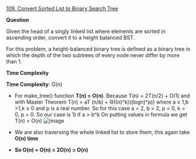 [109. Convert Sorted List to Binary Search Tree](https://leetcode.com/problems/convert-sorted-list-to-binary-search-tree/)


__Question__

Given the head of a singly linked list where elements are sorted in ascending order, convert it to a height balanced BST.

For this problem, a height-balanced binary tree is defined as a binary tree in which the depth of the two subtrees of every node never differ by more than 1.

__Time Complexity__

 __Time Complexity__: O(n) 
* For make_tree() function __T(n) = O(n)__. Because T(n) = 2T(n/2) + O(1) and with Master Theorem T(n) = aT (n/b) + Θ((n)^k)((logn)^p)) where a ≥ 1,b >1,k ≥ 0 and p is a real number.
So for this case a = 2, b = 2, p = 0, k = 0, p = 0.
So our case is 1) if a > b^k
On putting values in formula we get T(n) = O(n)
![image](https://assets.leetcode.com/users/images/b627ad4c-0ae6-4a1e-8785-664a83cd2ddf_1646233025.3988235.png)

* We are also traversing the whole linked list to store them, this again take __O(n) time__
* __So O(n) + O(n) = 2O(n) = O(n)__

